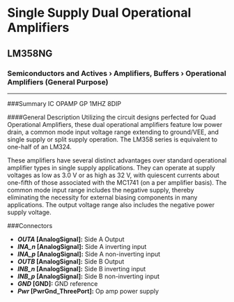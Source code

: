 # Single Supply Dual Operational Amplifiers
## LM358NG
### Semiconductors and Actives › Amplifiers, Buffers › Operational Amplifiers (General Purpose) 
***

###Summary
IC OPAMP GP 1MHZ 8DIP

####General Description
Utilizing the circuit designs perfected for Quad Operational Amplifiers, these dual operational amplifiers feature low power drain, a common mode input voltage range extending to ground/VEE, and single supply or split supply operation. The LM358 series is equivalent to one-half of an LM324.

These amplifiers have several distinct advantages over standard operational amplifier types in single supply applications. They can operate at supply voltages as low as 3.0 V or as high as 32 V, with quiescent currents about one-fifth of those associated with the MC1741 (on a per amplifier basis). The common mode input range includes the negative supply, thereby eliminating the necessity for external biasing components in many applications. The output voltage range also includes the negative power supply voltage.

###Connectors 
- ***OUTA* [AnalogSignal]:** Side A Output
- ***INA_n* [AnalogSignal]:** Side A inverting input
- ***INA_p* [AnalogSignal]:** Side A non-inverting input
- ***OUTB* [AnalogSignal]:** Side B Output
- ***INB_n* [AnalogSignal]:** Side B inverting input
- ***INB_p* [AnalogSignal]:** Side B non-inverting input
- ***GND* [GND]:** GND reference
- ***Pwr* [PwrGnd_ThreePort]:** Op amp power supply